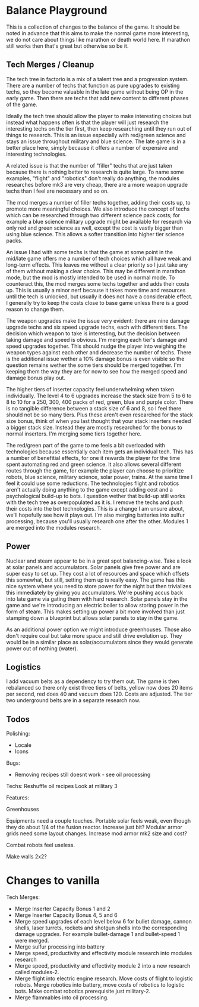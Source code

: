 Balance Playground
===================

This is a collection of changes to the balance of the game. It should be noted in advance that this aims to make the normal game more interesting, we do not care about things like marathon or death world here. If marathon still works then that's great but otherwise so be it.


Tech Merges / Cleanup
----------------------

The tech tree in factorio is a mix of a talent tree and a progression system. There are a number of techs that function as pure upgrades to existing techs, so they become valuable in the late game without being OP in the early game. Then there are techs that add new content to different phases of the game.

Ideally the tech tree should allow the player to make interesting choices but instead what happens often is that the player will just research the interesting techs on the tier first, then keep researching until they run out of things to research. This is an issue especially with red/green science and stays an issue throughout military and blue science. The late game is in a better place here, simply because it offers a number of expensive and interesting technologies.

A related issue is that the number of "filler" techs that are just taken because there is nothing better to research is quite large. To name some examples, "flight" and "robotics" don't really do anything, the modules researches before mk3 are very cheap, there are a more weapon upgrade techs than I feel are necessary and so on. 

The mod merges a number of filler techs together, adding their costs up, to promote more meaningful choices. We also introduce the concept of techs which can be researched through two different science pack costs; for example a blue science military upgrade might be available for research via only red and green science as well, except the cost is vastly bigger than using blue science. This allows a softer transition into higher tier science packs.



An issue I had with some techs is that the game at some point in the mid/late game offers me a number of tech choices which all have weak and long-term effects. This leaves me without a clear priority so I just take any of them without making a clear choice. This may be different in marathon mode, but the mod is mostly intended to be used in normal mode. To counteract this, the mod merges some techs together and adds their costs up. This is usually a minor nerf because it takes more time and resources until the tech is unlocked, but usually it does not have a considerable effect. I generally try to keep the costs close to base game unless there is a good reason to change them.

The weapon upgrades make the issue very evident: there are nine damage upgrade techs and six speed upgrade techs, each with different tiers. The decision which weapon to take is interesting, but the decision between taking damage and speed is obvious. I'm merging each tier's damage and speed upgrades together. This should nudge the player into weighing the weapon types against each other and decrease the number of techs. There is the additional issue wether a 10% damage bonus is even visible so the question remains wether the some tiers should be merged together. I'm keeping them the way they are for now to see how the merged speed and damage bonus play out.

The higher tiers of inserter capacity feel underwhelming when taken individually. The level 4 to 6 upgrades increase the stack size from 5 to 6 to 8 to 10 for a 250, 300, 400 packs of red, green, blue and purple color. There is no tangible difference between a stack size of 6 and 8, so I feel there should not be so many tiers. Plus these aren't even researched for the stack size bonus, think of when you last thought that your stack inserters needed a bigger stack size. Instead they are mostly researched for the bonus to normal inserters. I'm merging some tiers together here.

The red/green part of the game to me feels a bit overloaded with technologies because essentially each item gets an individual tech. This has a number of benefitial effects, for one it rewards the player for the time spent automating red and green science. It also allows several different routes through the game, for example the player can choose to prioritize robots, blue science, military science, solar power, trains. At the same time I feel it could use some reductions. The technologies flight and robotics aren't actually doing anything to the game except adding cost and a psychological build-up to bots. I question wether that build-up still works with the tech tree as overpopulated as it is. I remove the techs and push their costs into the bot technologies. This is a change I am unsure about, we'll hopefully see how it plays out. I'm also merging batteries into sulfur processing, because you'll usually research one after the other. Modules 1 are merged into the modules research. 


Power
------

Nuclear and steam appear to be in a great spot balancing-wise. Take a look at solar panels and accumulators. Solar panels give free power and are super easy to set up. They cost a lot of resources and space which offsets this somewhat, but still, setting them up is really easy. The game has this nice system where you need to store power for the night but then trivializes this immediately by giving you accumulators. We're pushing accus back into late game via gating them with hard research. Solar panels stay in the game and we're introducing an electric boiler to allow storing power in the form of steam. This makes setting up power a bit more involved than just stamping down a blueprint but allows solar panels to stay in the game. 

As an additional power option we might introduce greenhouses. Those also don't require coal but take more space and still drive evolution up. They would be in a similar place as solar/accumulators since they would generate power out of nothing (water).


Logistics
----------

I add vacuum belts as a dependency to try them out. The game is then rebalanced so there only exist three tiers of belts, yellow now does 20 items per second, red does 40 and vacuum does 120. Costs are adjusted. The tier two underground belts are in a separate research now.

Todos
------

Polishing:
* Locale
* Icons

Bugs:
* Removing recipes still doesnt work - see oil processing


Techs: Reshuffle oil recipes
Look at military 3



Features:

Greenhouses

Equipments need a couple touches. Portable solar feels weak, even though they do about 1/4 of the fusion reactor. Increase just bit? Modular armor grids need some layout changes. Increase mod armor mk2 size and cost?

Combat robots feel useless.

Make walls 2x2?



Changes to vanilla
===================

Tech Merges:

* Merge Inserter Capacity Bonus 1 and 2
* Merge Inserter Capacity Bonus 4, 5 and 6
* Merge speed upgrades of each level below 6 for bullet damage, cannon shells, laser turrets, rockets and shotgun shells into the corresponding damage upgrades. For example bullet-damage 1 and bullet-speed 1 were merged.
* Merge sulfur processing into battery
* Merge speed, productivity and effectivity module research into modules research
* Merge speed, productivity and effectivity module 2 into a new research called modules-2.
* Merge flight into electric engine research. Move costs of flight to logistic robots. Merge robotics into battery, move costs of robotics to logistic bots. Make combat robotics prerequisite just military-2. 
* Merge flammables into oil processing.
